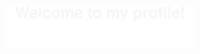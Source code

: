 ![](Bottom_up.svg)

<!--   my-icons -->
<p align="center">
</p>
<!--   grid-snake -->
<!-- ![](https://github.com/zheshigewenti/github-contribution-grid-snake.svg) -->


